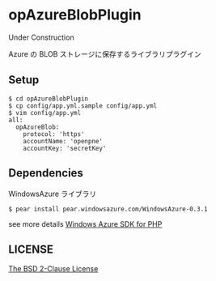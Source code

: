 opAzureBlobPlugin
=================

Under Construction

Azure の BLOB ストレージに保存するライブラリプラグイン

## Setup

```
$ cd opAzureBlobPlugin
$ cp config/app.yml.sample config/app.yml
$ vim config/app.yml
all:
  opAzureBlob:
    protocol: 'https'
    accountName: 'openpne'
    accountKey: 'secretKey'
```


## Dependencies

WindowsAzure ライブラリ
```
$ pear install pear.windowsazure.com/WindowsAzure-0.3.1
```

see more details [Windows Azure SDK for PHP](https://github.com/WindowsAzure/azure-sdk-for-php/)

## LICENSE

[The BSD 2-Clause License](http://opensource.org/licenses/BSD-2-Clauseh)
